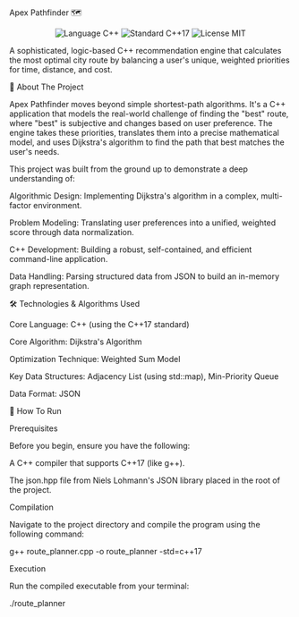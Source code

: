 Apex Pathfinder 🗺️

<p align="center">
<img src="https://www.google.com/search?q=https://img.shields.io/badge/Language-C%252B%252B-blue.svg" alt="Language C++">
<img src="https://www.google.com/search?q=https://img.shields.io/badge/Standard-C%252B%252B17-blue.svg" alt="Standard C++17">
<img src="https://www.google.com/search?q=https://img.shields.io/badge/License-MIT-green.svg" alt="License MIT">
</p>

A sophisticated, logic-based C++ recommendation engine that calculates the most optimal city route by balancing a user's unique, weighted priorities for time, distance, and cost.

🚀 About The Project

Apex Pathfinder moves beyond simple shortest-path algorithms. It's a C++ application that models the real-world challenge of finding the "best" route, where "best" is subjective and changes based on user preference. The engine takes these priorities, translates them into a precise mathematical model, and uses Dijkstra's algorithm to find the path that best matches the user's needs.

This project was built from the ground up to demonstrate a deep understanding of:

Algorithmic Design: Implementing Dijkstra's algorithm in a complex, multi-factor environment.

Problem Modeling: Translating user preferences into a unified, weighted score through data normalization.

C++ Development: Building a robust, self-contained, and efficient command-line application.

Data Handling: Parsing structured data from JSON to build an in-memory graph representation.

🛠️ Technologies & Algorithms Used

Core Language: C++ (using the C++17 standard)

Core Algorithm: Dijkstra's Algorithm

Optimization Technique: Weighted Sum Model

Key Data Structures: Adjacency List (using std::map), Min-Priority Queue

Data Format: JSON

🏃 How To Run

Prerequisites

Before you begin, ensure you have the following:

A C++ compiler that supports C++17 (like g++).

The json.hpp file from Niels Lohmann's JSON library placed in the root of the project.

Compilation

Navigate to the project directory and compile the program using the following command:

g++ route_planner.cpp -o route_planner -std=c++17


Execution

Run the compiled executable from your terminal:

./route_planner
